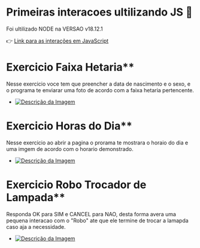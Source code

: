 # Primeiras interacoes ultilizando JS 🤖

Foi ultilizado NODE na VERSAO v18.12.1

👉 [Link para as interações em JavaScript](https://portoheitor.github.io/JS-introducao/)


# Exercicio Faixa Hetaria**  
Nesse exercicio voce tem que preencher a data de nascimento e o sexo, e o programa te enviarar uma foto de acordo com a faixa hetaria pertencente.
* [![Descrição da Imagem](https://drive.google.com/uc?export=view&id=1C2SRDw_GEJv5qMSJIaDA9P2GPuMSa6gB)](https://portoheitor.github.io/JS-introducao/FaixaHetaria/index.html)

# Exercicio Horas do Dia**  
Nesse exercicio ao abrir a pagina o prorama te mostrara o horaio do dia e uma imgem de acordo com o horario demonstrado.
* [![Descrição da Imagem](https://drive.google.com/uc?export=view&id=1XHUVzv0jYjwvEm5fc33IU_UGYIufl065)](https://portoheitor.github.io/JS-introducao/HorasDoDia/index.html)

# Exercicio Robo Trocador de Lampada**  
Responda OK para SIM e CANCEL para NAO, desta forma avera uma pequena interacao com o "Robo" ate que ele termine de trocar a lamapda caso aja a necessidade.
* [![Descrição da Imagem](https://drive.google.com/uc?export=view&id=1__10uQAp64jVjiquaUil5UZ20M012sx0)](https://portoheitor.github.io/JS-introducao/roboTrocadorDeLampadas/index.html)




